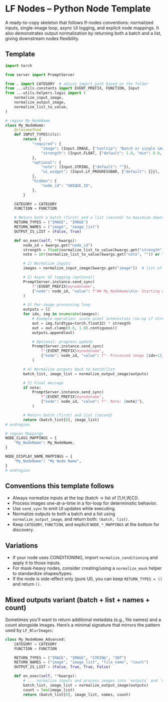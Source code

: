 # LF Nodes – Python Node Template

A ready-to-copy skeleton that follows lf-nodes conventions: normalized inputs, single-image loop, async UI logging, and explicit node mappings. It also demonstrates output normalization by returning both a batch and a list, giving downstream nodes flexibility.

## Template

```python
import torch

from server import PromptServer

from . import CATEGORY  # adjust import path based on the folder
from ...utils.constants import EVENT_PREFIX, FUNCTION, Input
from ...utils.helpers.logic import (
    normalize_input_image,
    normalize_output_image,
    normalize_list_to_value,
)

# region My_NodeName
class My_NodeName:
    @classmethod
    def INPUT_TYPES(cls):
        return {
            "required": {
                "image": (Input.IMAGE, {"tooltip": "Batch or single image."}),
                "strength": (Input.FLOAT, {"default": 1.0, "min": 0.0, "max": 10.0, "step": 0.1}),
            },
            "optional": {
                "note": (Input.STRING, {"default": ""}),
                "ui_widget": (Input.LF_PROGRESSBAR, {"default": {}}),
            },
            "hidden": {
                "node_id": "UNIQUE_ID",
            },
        }

    CATEGORY = CATEGORY
    FUNCTION = FUNCTION

    # Return both a batch (first) and a list (second) to maximize downstream flexibility
    RETURN_TYPES = ("IMAGE", "IMAGE")
    RETURN_NAMES = ("image", "image_list")
    OUTPUT_IS_LIST = (False, True)

    def on_exec(self, **kwargs):
        node_id = kwargs.get("node_id")
        strength = float(normalize_list_to_value(kwargs.get("strength", 1.0)))
        note = str(normalize_list_to_value(kwargs.get("note", "")) or "")

        # 1) Normalize inputs
        images = normalize_input_image(kwargs.get("image"))  # list of [1,H,W,C]

        # 2) Async UI logging (optional)
        PromptServer.instance.send_sync(
            f"{EVENT_PREFIX}mynodename",
            {"node": node_id, "value": f"## My_NodeName\n\n- Starting with strength = {strength}"},
        )

        # 3) Per-image processing loop
        outputs = []
        for idx, img in enumerate(images):
            # Example operation: scale pixel intensities (no-op if strength = 1.0)
            out = img.to(dtype=torch.float32) * strength
            out = out.clamp(0.0, 1.0).contiguous()
            outputs.append(out)

            # Optional: progress update
            PromptServer.instance.send_sync(
                f"{EVENT_PREFIX}mynodename",
                {"node": node_id, "value": f"- Processed image {idx+1}/{len(images)}"},
            )

        # 4) Normalize outputs back to batch/list
        batch_list, image_list = normalize_output_image(outputs)

        # 5) Final message
        if note:
            PromptServer.instance.send_sync(
                f"{EVENT_PREFIX}mynodename",
                {"node": node_id, "value": f"- Note: {note}"},
            )

        # Return batch (first) and list (second)
        return (batch_list[0], image_list)
# endregion

# region Mappings
NODE_CLASS_MAPPINGS = {
    "My_NodeName": My_NodeName,
}

NODE_DISPLAY_NAME_MAPPINGS = {
    "My_NodeName": "My Node Name",
}
# endregion
```

## Conventions this template follows

- Always normalize inputs at the top (batch → list of [1,H,W,C]).
- Process images one-at-a-time in a for-loop for deterministic behavior.
- Use `send_sync` to emit UI updates while executing.
- Normalize outputs to both a batch and a list using `normalize_output_image`, and return both: `(batch, list)`.
- Keep `CATEGORY`, `FUNCTION`, and explicit `NODE_*_MAPPINGS` at the bottom for discovery.

## Variations

- If your node uses CONDITIONING, import `normalize_conditioning` and apply it to those inputs.
- For mask-heavy nodes, consider creating/using a `normalize_mask` helper to standardize shapes/types.
- If the node is side-effect only (pure UI), you can keep `RETURN_TYPES = ()` and return `()`.

## Mixed outputs variant (batch + list + names + count)

Sometimes you’ll want to return additional metadata (e.g., file names) and a count alongside images. Here’s a minimal signature that mirrors the pattern used by `LF_BlurImages`:

```python
class My_NodeName_Advanced:
    CATEGORY = CATEGORY
    FUNCTION = FUNCTION

    RETURN_TYPES = ("IMAGE", "IMAGE", "STRING", "INT")
    RETURN_NAMES = ("image", "image_list", "file_name", "count")
    OUTPUT_IS_LIST = (False, True, True, False)

    def on_exec(self, **kwargs):
        # ... normalize inputs and process images into `outputs` and `names` ...
        batch_list, image_list = normalize_output_image(outputs)
        count = len(image_list)
        return (batch_list[0], image_list, names, count)
```
